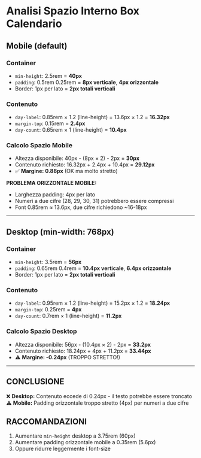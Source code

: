 # Analisi Spazio Interno Box Calendario

## Mobile (default)
### Container
- `min-height`: 2.5rem = **40px**
- `padding`: 0.5rem 0.25rem = **8px verticale**, **4px orizzontale**
- Border: 1px per lato = **2px totali verticali**

### Contenuto
- `day-label`: 0.85rem × 1.2 (line-height) = 13.6px × 1.2 = **16.32px**
- `margin-top`: 0.15rem = **2.4px**
- `day-count`: 0.65rem × 1 (line-height) = **10.4px**

### Calcolo Spazio Mobile
- Altezza disponibile: 40px - (8px × 2) - 2px = **30px**
- Contenuto richiesto: 16.32px + 2.4px + 10.4px = **29.12px**
- ✅ **Margine: 0.88px** (OK ma molto stretto)

**PROBLEMA ORIZZONTALE MOBILE:**
- Larghezza padding: 4px per lato
- Numeri a due cifre (28, 29, 30, 31) potrebbero essere compressi
- Font 0.85rem ≈ 13.6px, due cifre richiedono ~16-18px

---

## Desktop (min-width: 768px)
### Container
- `min-height`: 3.5rem = **56px**
- `padding`: 0.65rem 0.4rem = **10.4px verticale**, **6.4px orizzontale**
- Border: 1px per lato = **2px totali verticali**

### Contenuto
- `day-label`: 0.95rem × 1.2 (line-height) = 15.2px × 1.2 = **18.24px**
- `margin-top`: 0.25rem = **4px**
- `day-count`: 0.7rem × 1 (line-height) = **11.2px**

### Calcolo Spazio Desktop
- Altezza disponibile: 56px - (10.4px × 2) - 2px = **33.2px**
- Contenuto richiesto: 18.24px + 4px + 11.2px = **33.44px**
- ⚠️ **Margine: -0.24px** (TROPPO STRETTO!)

---

## CONCLUSIONE
❌ **Desktop:** Contenuto eccede di 0.24px - il testo potrebbe essere troncato
⚠️ **Mobile:** Padding orizzontale troppo stretto (4px) per numeri a due cifre

## RACCOMANDAZIONI
1. Aumentare `min-height` desktop a 3.75rem (60px)
2. Aumentare padding orizzontale mobile a 0.35rem (5.6px)
3. Oppure ridurre leggermente i font-size
